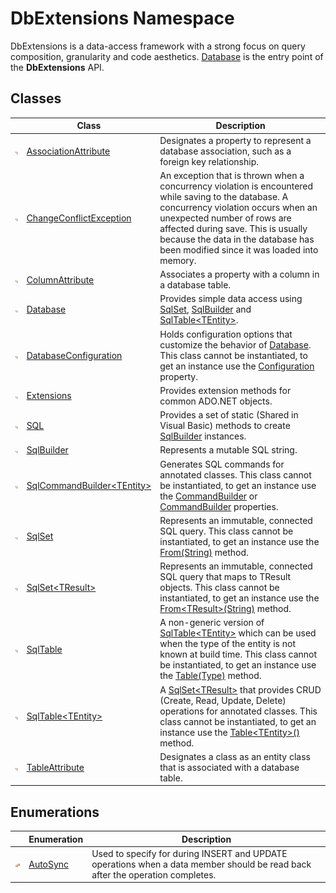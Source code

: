 DbExtensions Namespace
======================
DbExtensions is a data-access framework with a strong focus on query composition, granularity and code aesthetics. [Database][1] is the entry point of the **DbExtensions** API.


Classes
-------

                | Class                               | Description                                                                                                                                                                                                                                                                                          
--------------- | ----------------------------------- | ---------------------------------------------------------------------------------------------------------------------------------------------------------------------------------------------------------------------------------------------------------------------------------------------------- 
![Public class] | [AssociationAttribute][2]           | Designates a property to represent a database association, such as a foreign key relationship.                                                                                                                                                                                                       
![Public class] | [ChangeConflictException][3]        | An exception that is thrown when a concurrency violation is encountered while saving to the database. A concurrency violation occurs when an unexpected number of rows are affected during save. This is usually because the data in the database has been modified since it was loaded into memory. 
![Public class] | [ColumnAttribute][4]                | Associates a property with a column in a database table.                                                                                                                                                                                                                                             
![Public class] | [Database][1]                       | Provides simple data access using [SqlSet][5], [SqlBuilder][6] and [SqlTable&lt;TEntity>][7].                                                                                                                                                                                                        
![Public class] | [DatabaseConfiguration][8]          | Holds configuration options that customize the behavior of [Database][1]. This class cannot be instantiated, to get an instance use the [Configuration][9] property.                                                                                                                                 
![Public class] | [Extensions][10]                    | Provides extension methods for common ADO.NET objects.                                                                                                                                                                                                                                               
![Public class] | [SQL][11]                           | Provides a set of static (Shared in Visual Basic) methods to create [SqlBuilder][6] instances.                                                                                                                                                                                                       
![Public class] | [SqlBuilder][6]                     | Represents a mutable SQL string.                                                                                                                                                                                                                                                                     
![Public class] | [SqlCommandBuilder&lt;TEntity>][12] | Generates SQL commands for annotated classes. This class cannot be instantiated, to get an instance use the [CommandBuilder][13] or [CommandBuilder][14] properties.                                                                                                                                 
![Public class] | [SqlSet][5]                         | Represents an immutable, connected SQL query. This class cannot be instantiated, to get an instance use the [From(String)][15] method.                                                                                                                                                               
![Public class] | [SqlSet&lt;TResult>][16]            | Represents an immutable, connected SQL query that maps to TResult objects. This class cannot be instantiated, to get an instance use the [From&lt;TResult>(String)][17] method.                                                                                                                      
![Public class] | [SqlTable][18]                      | A non-generic version of [SqlTable&lt;TEntity>][7] which can be used when the type of the entity is not known at build time. This class cannot be instantiated, to get an instance use the [Table(Type)][19] method.                                                                                 
![Public class] | [SqlTable&lt;TEntity>][7]           | A [SqlSet&lt;TResult>][16] that provides CRUD (Create, Read, Update, Delete) operations for annotated classes. This class cannot be instantiated, to get an instance use the [Table&lt;TEntity>()][20] method.                                                                                       
![Public class] | [TableAttribute][21]                | Designates a class as an entity class that is associated with a database table.                                                                                                                                                                                                                      


Enumerations
------------

                      | Enumeration    | Description                                                                                                                   
--------------------- | -------------- | ----------------------------------------------------------------------------------------------------------------------------- 
![Public enumeration] | [AutoSync][22] | Used to specify for during INSERT and UPDATE operations when a data member should be read back after the operation completes. 

[1]: Database/README.md
[2]: AssociationAttribute/README.md
[3]: ChangeConflictException/README.md
[4]: ColumnAttribute/README.md
[5]: SqlSet/README.md
[6]: SqlBuilder/README.md
[7]: SqlTable_1/README.md
[8]: DatabaseConfiguration/README.md
[9]: Database/Configuration.md
[10]: Extensions/README.md
[11]: SQL/README.md
[12]: SqlCommandBuilder_1/README.md
[13]: SqlTable_1/CommandBuilder.md
[14]: SqlTable/CommandBuilder.md
[15]: Database/From_2.md
[16]: SqlSet_1/README.md
[17]: Database/From__1_2.md
[18]: SqlTable/README.md
[19]: Database/Table.md
[20]: Database/Table__1.md
[21]: TableAttribute/README.md
[22]: AutoSync/README.md
[Public class]: ../_icons/pubclass.gif "Public class"
[Public enumeration]: ../_icons/pubenumeration.gif "Public enumeration"